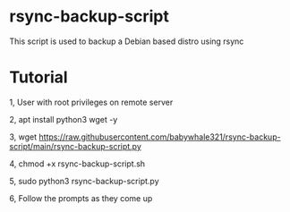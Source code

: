 # rsync-backup-script

This script is used to backup a Debian based distro using rsync

# Tutorial

1, User with root privileges on remote server

2, apt install python3 wget -y

3, wget https://raw.githubusercontent.com/babywhale321/rsync-backup-script/main/rsync-backup-script.py

4, chmod +x rsync-backup-script.sh

5, sudo python3 rsync-backup-script.py

6, Follow the prompts as they come up
